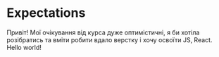 # Expectations 

Привіт! Мої очікування від курса дуже оптимістичні, я би хотіла розібратись та вміти робити вдало вeрстку i хочу освоїти JS, React.
 Hello world!